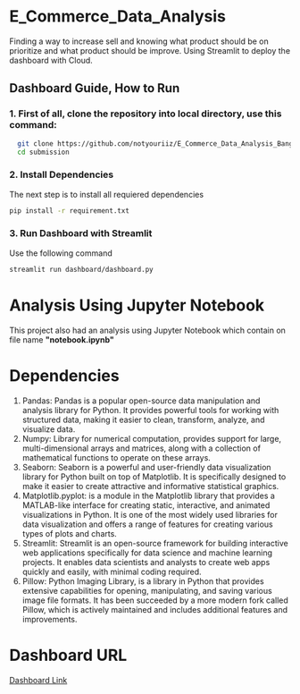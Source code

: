 # E_Commerce_Data_Analysis
Finding a way to increase sell and knowing what product should be on prioritize and what product should be improve. Using Streamlit to deploy the dashboard with Cloud.

## Dashboard Guide, How to Run
### 1. First of all, clone the repository into local directory, use this command:

```bash
  git clone https://github.com/notyouriiz/E_Commerce_Data_Analysis_Bangkit_Academy.git
  cd submission
  ```

### 2. Install Dependencies
  The next step is to install all requiered dependencies
  ```bash
  pip install -r requirement.txt
  ```
### 3. Run Dashboard with Streamlit
  Use the following command
  ```bash
  streamlit run dashboard/dashboard.py
  ```
# Analysis Using Jupyter Notebook
This project also had an analysis using Jupyter Notebook which contain on file name <b>"notebook.ipynb"</b>
# Dependencies
<ol>
  <li>Pandas: Pandas is a popular open-source data manipulation and analysis library for Python. It provides powerful tools for working with structured data, making it easier to clean, transform, analyze, and visualize data. </li>
  <li>Numpy: Library for numerical computation, provides support for large, multi-dimensional arrays and matrices, along with a collection of mathematical functions to operate on these arrays. </li>
  <li>Seaborn: Seaborn is a powerful and user-friendly data visualization library for Python built on top of Matplotlib. It is specifically designed to make it easier to create attractive and informative statistical graphics. </li>
  <li>Matplotlib.pyplot:  is a module in the Matplotlib library that provides a MATLAB-like interface for creating static, interactive, and animated visualizations in Python. It is one of the most widely used libraries for data visualization and offers a range of features for creating various types of plots and charts.</li>
  <li>Streamlit: Streamlit is an open-source framework for building interactive web applications specifically for data science and machine learning projects. It enables data scientists and analysts to create web apps quickly and easily, with minimal coding required.</li>
  <li>Pillow: Python Imaging Library, is a library in Python that provides extensive capabilities for opening, manipulating, and saving various image file formats. It has been succeeded by a more modern fork called Pillow, which is actively maintained and includes additional features and improvements.</li>
  </ol>

# Dashboard URL
[Dashboard Link](https://e-commerce-dashboard-dataset.streamlit.app/)
